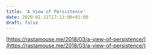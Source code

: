 ```yaml
---
title: 'A View of Persistence'
date: 2020-01-31T17:13:00+01:00
draft: false
---
```


[https://rastamouse.me/2018/03/a-view-of-persistence/](https://rastamouse.me/2018/03/a-view-of-persistence/)